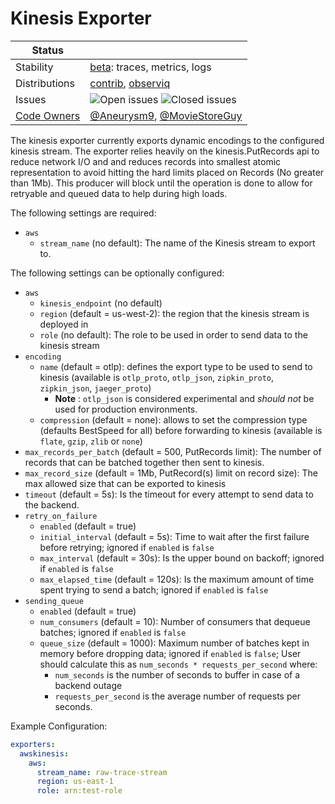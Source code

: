# Kinesis Exporter

<!-- status autogenerated section -->
| Status        |           |
| ------------- |-----------|
| Stability     | [beta]: traces, metrics, logs   |
| Distributions | [contrib], [observiq] |
| Issues        | ![Open issues](https://img.shields.io/github/issues-search/open-telemetry/opentelemetry-collector-contrib?query=is%3Aissue%20is%3Aopen%20label%3Aexporter%2Fawskinesis%20&label=open&color=orange&logo=opentelemetry) ![Closed issues](https://img.shields.io/github/issues-search/open-telemetry/opentelemetry-collector-contrib?query=is%3Aissue%20is%3Aclosed%20label%3Aexporter%2Fawskinesis%20&label=closed&color=blue&logo=opentelemetry) |
| [Code Owners](https://github.com/open-telemetry/opentelemetry-collector-contrib/blob/main/CONTRIBUTING.md#becoming-a-code-owner)    | [@Aneurysm9](https://www.github.com/Aneurysm9), [@MovieStoreGuy](https://www.github.com/MovieStoreGuy) |

[beta]: https://github.com/open-telemetry/opentelemetry-collector#beta
[contrib]: https://github.com/open-telemetry/opentelemetry-collector-releases/tree/main/distributions/otelcol-contrib
[observiq]: https://github.com/observIQ/observiq-otel-collector
<!-- end autogenerated section -->

The kinesis exporter currently exports dynamic encodings to the configured kinesis stream.
The exporter relies heavily on the kinesis.PutRecords api to reduce network I/O and and reduces records into smallest atomic representation
to avoid hitting the hard limits placed on Records (No greater than 1Mb).
This producer will block until the operation is done to allow for retryable and queued data to help during high loads.

The following settings are required:
- `aws`
    - `stream_name` (no default): The name of the Kinesis stream to export to.

The following settings can be optionally configured:
- `aws`
    - `kinesis_endpoint` (no default)
    - `region` (default = us-west-2): the region that the kinesis stream is deployed in
    - `role` (no default): The role to be used in order to send data to the kinesis stream
- `encoding`
    - `name` (default = otlp): defines the export type to be used to send to kinesis (available is `otlp_proto`, `otlp_json`, `zipkin_proto`, `zipkin_json`, `jaeger_proto`)
      - **Note** : `otlp_json` is considered experimental and _should not_ be used for production environments. 
    - `compression` (default = none): allows to set the compression type (defaults BestSpeed for all) before forwarding to kinesis (available is `flate`, `gzip`, `zlib` or `none`)
- `max_records_per_batch` (default = 500, PutRecords limit): The number of records that can be batched together then sent to kinesis.
- `max_record_size` (default = 1Mb, PutRecord(s) limit on record size): The max allowed size that can be exported to kinesis
- `timeout` (default = 5s): Is the timeout for every attempt to send data to the backend.
- `retry_on_failure`
  - `enabled` (default = true)
  - `initial_interval` (default = 5s): Time to wait after the first failure before retrying; ignored if `enabled` is `false`
  - `max_interval` (default = 30s): Is the upper bound on backoff; ignored if `enabled` is `false`
  - `max_elapsed_time` (default = 120s): Is the maximum amount of time spent trying to send a batch; ignored if `enabled` is `false`
- `sending_queue`
  - `enabled` (default = true)
  - `num_consumers` (default = 10): Number of consumers that dequeue batches; ignored if `enabled` is `false`
  - `queue_size` (default = 1000): Maximum number of batches kept in memory before dropping data; ignored if `enabled` is `false`;
  User should calculate this as `num_seconds * requests_per_second` where:
    - `num_seconds` is the number of seconds to buffer in case of a backend outage
    - `requests_per_second` is the average number of requests per seconds.

Example Configuration:

```yaml
exporters:
  awskinesis:
    aws:
      stream_name: raw-trace-stream
      region: us-east-1
      role: arn:test-role
```
